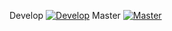 Develop [![Develop](https://travis-ci.org/Wolframcheg/GeekhubHW5.svg?branch=develop)](https://travis-ci.org/Wolframcheg/GeekhubHW5)
Master [![Master](https://travis-ci.org/Wolframcheg/GeekhubHW5.svg?branch=master)](https://travis-ci.org/Wolframcheg/GeekhubHW5)